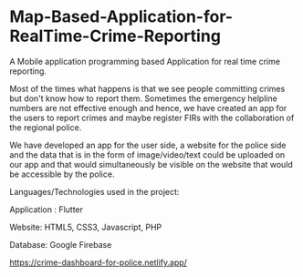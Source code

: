 # Map-Based-Application-for-RealTime-Crime-Reporting

A Mobile application programming based Application for real time crime reporting. 

Most of the times what happens is that we see people committing crimes but don't know how to report them. Sometimes the emergency helpline numbers are not effective enough and hence, we have created an app for the users to report crimes and maybe register FIRs with the collaboration of the regional police. 

We have developed an app for the user side, a website for the police side and the data that is in the form of image/video/text could be uploaded on our app and that would simultaneously be visible on the website that would be accessible by the police.

Languages/Technologies used in the project: 

Application : Flutter

Website: HTML5, CSS3, Javascript, PHP

Database: Google Firebase

https://crime-dashboard-for-police.netlify.app/

